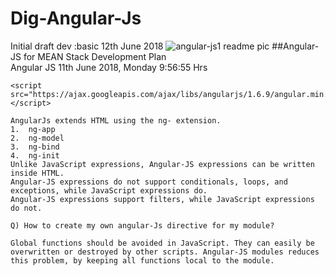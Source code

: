 # Dig-Angular-Js
Initial draft dev :basic 12th June 2018
![angular-js1 readme pic](https://user-images.githubusercontent.com/17908655/41271866-6b5de1f4-6e30-11e8-8508-f6e25818b0c4.PNG)
##Angular-JS for MEAN Stack Development Plan
<br>
Angular JS 
11th June 2018, Monday 9:56:55 Hrs
~~~~~~~~~~~~~~~~~~~~~~~~~~~~~~~~~~~~~~~~~~~~~~~~~~~~~~~~~~~~~~~~~~~~~~~~~
<script src="https://ajax.googleapis.com/ajax/libs/angularjs/1.6.9/angular.min.js"></script>

AngularJs extends HTML using the ng- extension.
1.	ng-app
2.	ng-model
3.	ng-bind
4.	ng-init
Unlike JavaScript expressions, Angular-JS expressions can be written inside HTML.
Angular-JS expressions do not support conditionals, loops, and exceptions, while JavaScript expressions do.
Angular-JS expressions support filters, while JavaScript expressions do not.

Q) How to create my own angular-Js directive for my module?

Global functions should be avoided in JavaScript. They can easily be overwritten or destroyed by other scripts. Angular-JS modules reduces this problem, by keeping all functions local to the module.



